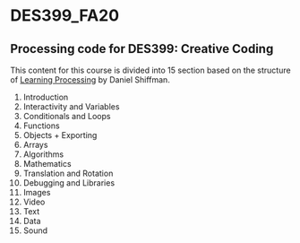 # DES399_FA20
<h2> Processing code for DES399: Creative Coding </h2>
 

This content for this course is divided into 15 section based on the structure of [Learning Processing](http://learningprocessing.com/) by Daniel Shiffman. 

1. Introduction
1. Interactivity and Variables
1. Conditionals and Loops
4. Functions
5. Objects + Exporting
6. Arrays
7. Algorithms
8. Mathematics
9. Translation and Rotation
10. Debugging and Libraries
11. Images
12. Video
13. Text
14. Data
15. Sound
